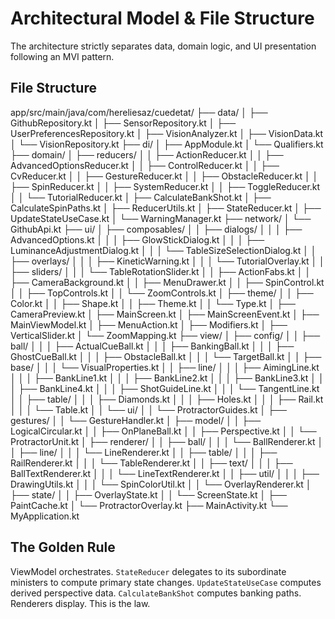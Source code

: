 # Architectural Model & File Structure

The architecture strictly separates data, domain logic, and UI presentation following an MVI pattern.

## File Structure

app/src/main/java/com/hereliesaz/cuedetat/
├── data/
│   ├── GithubRepository.kt
│   ├── SensorRepository.kt
│   ├── UserPreferencesRepository.kt
│   ├── VisionAnalyzer.kt
│   ├── VisionData.kt
│   └── VisionRepository.kt
├── di/
│   ├── AppModule.kt
│   └── Qualifiers.kt
├── domain/
│   ├── reducers/
│   │   ├── ActionReducer.kt
│   │   ├── AdvancedOptionsReducer.kt
│   │   ├── ControlReducer.kt
│   │   ├── CvReducer.kt
│   │   ├── GestureReducer.kt
│   │   ├── ObstacleReducer.kt
│   │   ├── SpinReducer.kt
│   │   ├── SystemReducer.kt
│   │   ├── ToggleReducer.kt
│   │   └── TutorialReducer.kt
│   ├── CalculateBankShot.kt
│   ├── CalculateSpinPaths.kt
│   ├── ReducerUtils.kt
│   ├── StateReducer.kt
│   ├── UpdateStateUseCase.kt
│   └── WarningManager.kt
├── network/
│   └── GithubApi.kt
├── ui/
│   ├── composables/
│   │   ├── dialogs/
│   │   │   ├── AdvancedOptions.kt
│   │   │   ├── GlowStickDialog.kt
│   │   │   ├── LuminanceAdjustmentDialog.kt
│   │   │   └── TableSizeSelectionDialog.kt
│   │   ├── overlays/
│   │   │   ├── KineticWarning.kt
│   │   │   └── TutorialOverlay.kt
│   │   ├── sliders/
│   │   │   └── TableRotationSlider.kt
│   │   ├── ActionFabs.kt
│   │   ├── CameraBackground.kt
│   │   ├── MenuDrawer.kt
│   │   ├── SpinControl.kt
│   │   ├── TopControls.kt
│   │   └── ZoomControls.kt
│   ├── theme/
│   │   ├── Color.kt
│   │   ├── Shape.kt
│   │   ├── Theme.kt
│   │   └── Type.kt
│   ├── CameraPreview.kt
│   ├── MainScreen.kt
│   ├── MainScreenEvent.kt
│   ├── MainViewModel.kt
│   ├── MenuAction.kt
│   ├── Modifiers.kt
│   ├── VerticalSlider.kt
│   └── ZoomMapping.kt
├── view/
│   ├── config/
│   │   ├── ball/
│   │   │   ├── ActualCueBall.kt
│   │   │   ├── BankingBall.kt
│   │   │   ├── GhostCueBall.kt
│   │   │   ├── ObstacleBall.kt
│   │   │   └── TargetBall.kt
│   │   ├── base/
│   │   │   └── VisualProperties.kt
│   │   ├── line/
│   │   │   ├── AimingLine.kt
│   │   │   ├── BankLine1.kt
│   │   │   ├── BankLine2.kt
│   │   │   ├── BankLine3.kt
│   │   │   ├── BankLine4.kt
│   │   │   ├── ShotGuideLine.kt
│   │   │   └── TangentLine.kt
│   │   ├── table/
│   │   │   ├── Diamonds.kt
│   │   │   ├── Holes.kt
│   │   │   ├── Rail.kt
│   │   │   └── Table.kt
│   │   └── ui/
│   │       └── ProtractorGuides.kt
│   ├── gestures/
│   │   └── GestureHandler.kt
│   ├── model/
│   │   ├── LogicalCircular.kt
│   │   ├── OnPlaneBall.kt
│   │   ├── Perspective.kt
│   │   └── ProtractorUnit.kt
│   ├── renderer/
│   │   ├── ball/
│   │   │   └── BallRenderer.kt
│   │   ├── line/
│   │   │   └── LineRenderer.kt
│   │   ├── table/
│   │   │   ├── RailRenderer.kt
│   │   │   └── TableRenderer.kt
│   │   ├── text/
│   │   │   ├── BallTextRenderer.kt
│   │   │   └── LineTextRenderer.kt
│   │   ├── util/
│   │   │   ├── DrawingUtils.kt
│   │   │   └── SpinColorUtil.kt
│   │   └── OverlayRenderer.kt
│   ├── state/
│   │   ├── OverlayState.kt
│   │   └── ScreenState.kt
│   ├── PaintCache.kt
│   └── ProtractorOverlay.kt
├── MainActivity.kt
└── MyApplication.kt


## The Golden Rule

ViewModel orchestrates. `StateReducer` delegates to its subordinate ministers to compute primary state changes. `UpdateStateUseCase` computes derived perspective data. `CalculateBankShot` computes banking paths. Renderers display. This is the law.